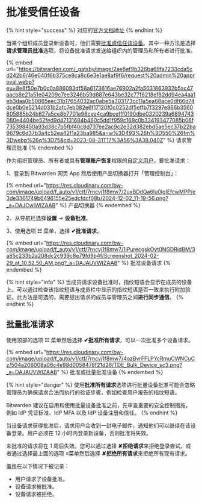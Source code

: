# 批准受信任设备

{% hint style="success" %}
对应的[官方文档地址](https://bitwarden.com/help/approve-a-trusted-device/)
{% endhint %}

当某个组织成员登录新设备时，他们需要[批准或信任该设备](add-a-trusted-device.md)。其中一种方法是选择**请求管理员批准**选项，将设备批准请求发送给组织内的管理员和所有者进行批准。

{% embed url="https://bitwarden.com/_gatsby/image/2ae6ef9b326ba69fa7233cda5cd242b6/46e040f6b375ce8ca8c6e3e1ae8af9f6/request%20admin%20approval.webp?eu=8e8f50e7b0c0a886093df58a6173616ae76902a2fa5031863932b5ac47aacb8e21a51e04209c7ee3246b59d887e643be32c77f6218ef82dd94ea4aa1eb3daa0b50865eec31b17654032ac0abe5a303173cc11a5ea68ace0df66d74dce0b0e5214d031b2afc7eb082e6f17120f0c0252df5effb7f3297e866b3560805885b24b827a5ce8b7701e98cee4ca9bcefff0190dbe0320239a6894743080e4404be52fed9d47131684b460c5dd1f959c169c0b334193477085b06f735398450a93d38c7b5fbf40c8d737ee2ac9c2e32d382ebd5ae5ec37b22ba9679c6d37b3a4c52ea42f1a23ba985&a=w%3D493%26h%3D550%26fm%3Dwebp%26q%3D75&cd=2023-08-31T17%3A56%3A38.040Z" %}
请求管理员批准
{% endembed %}

作为组织管理员、所有者或具有**管理账户恢复**权限的[自定义用户](../../user-management/member-roles-and-permissions.md#custom-role)，要批准请求：

1、登录到 Bitwarden 网页 App 然后使用产品切换器打开「管理控制台」：

{% embed url="https://res.cloudinary.com/bw-com/image/upload/f_auto/v1/ctf/7rncvj1f8mw7/2uxBDdQa6lu0IgIEfcwMPP/e3de3361749b6496155e25edcfdcf08b/2024-12-02_11-19-56.png?_a=DAJCwlWIZAAB" %}
产品切换器
{% endembed %}

2、从导航栏选择**设置** → **设备批准**。

3、使用选项 **☷** 菜单，选择 **✔︎批准请求**。

{% embed url="https://res.cloudinary.com/bw-com/image/upload/f_auto/v1/ctf/7rncvj1f8mw7/1iPurecgskOyt0NGDRidBM/3a85c233b2a208dc2c939c8e79fd9b4f/Screenshot_2024-02-29_at_10.52.50_AM.png?_a=DAJAUVWIZAAB" %}
批准设备请求
{% endembed %}

{% hint style="info" %}
当成员请求设备批准时，指纹短语会显示在成员的设备上。可以通过检查该指纹短语与成员栏中显示的指纹短语是否一致来执行附加验证。此方法是可选的，需要提出请求的成员与管理员之间**进行同步通信**。
{% endhint %}

## 批量批准请求 <a href="#bulk-approve-requests" id="bulk-approve-requests"></a>

使用顶部的选项 **☷** 菜单然后选择 **✔︎批准所有请求**，可以一次批准多个设备请求。

{% embed url="https://res.cloudinary.com/bw-com/image/upload/f_auto/v1/ctf/7rncvj1f8mw7/4ozBvrFFLPYcRmuCWNCuCz/504a206008a06c4e98d0058478f21d26/TDE_Bulk_Device_sc3.png?_a=DAJAUVWIZAAB" %}
批准或批量批准设备
{% endembed %}

{% hint style="danger" %}
使用**批准所有请求**选项进行批量设备批准可能会忽略管理员为确保请求合法而执行的验证步骤，例如检查用户报告的指纹短语。

Bitwarden 建议在启用和使用批量设备批准之前，先审查重要的安全控制措施，例如 IdP 凭证标准、IdP MFA 以及 IdP 设备注册和信任。
{% endhint %}

当设备请求获得批准后，请求用户会收到一封电子邮件，通知他们可以继续在该设备登录。用户必须在 12 小时内登录新设备，否则批准将失效。

未批准的请求将在 1 周后失效。您可以通过选择 **✘拒绝请求**来拒绝登录尝试，或者通过选择最上面的选项 **≡**&#x83DC;单然后选择 **✘拒绝所有请求**来拒绝所有现有请求。

[事件](../../reporting/event-logs.md)在以下情况下被记录：

* 用户请求了设备批准。
* 设备请求被批准。
* 设备请求被拒绝。
